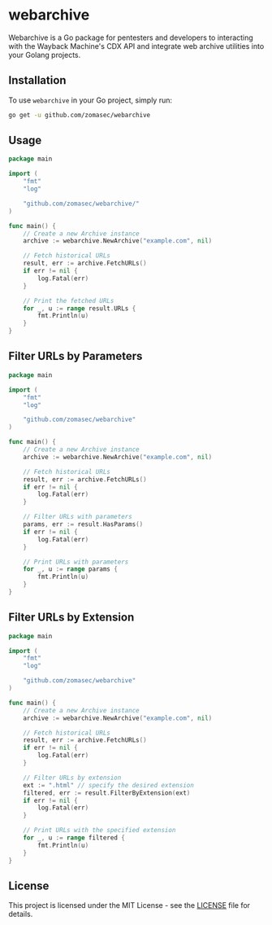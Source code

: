 # webarchive
Webarchive is a Go package for pentesters and developers to interacting with the Wayback Machine's CDX API and integrate web archive utilities into your Golang projects.

## Installation

To use `webarchive` in your Go project, simply run:

```bash
go get -u github.com/zomasec/webarchive
```

## Usage 

```go
package main

import (
	"fmt"
	"log"

	"github.com/zomasec/webarchive/"
)

func main() {
	// Create a new Archive instance
	archive := webarchive.NewArchive("example.com", nil)

	// Fetch historical URLs
	result, err := archive.FetchURLs()
	if err != nil {
		log.Fatal(err)
	}

	// Print the fetched URLs
	for _, u := range result.URLs {
		fmt.Println(u)
	}
}

```
## Filter URLs by Parameters
```go 
package main

import (
	"fmt"
	"log"

	"github.com/zomasec/webarchive"
)

func main() {
	// Create a new Archive instance
	archive := webarchive.NewArchive("example.com", nil)

	// Fetch historical URLs
	result, err := archive.FetchURLs()
	if err != nil {
		log.Fatal(err)
	}

	// Filter URLs with parameters
	params, err := result.HasParams()
	if err != nil {
		log.Fatal(err)
	}

	// Print URLs with parameters
	for _, u := range params {
		fmt.Println(u)
	}
}
```
## Filter URLs by Extension
```go
package main

import (
	"fmt"
	"log"

	"github.com/zomasec/webarchive"
)

func main() {
	// Create a new Archive instance
	archive := webarchive.NewArchive("example.com", nil)

	// Fetch historical URLs
	result, err := archive.FetchURLs()
	if err != nil {
		log.Fatal(err)
	}

	// Filter URLs by extension
	ext := ".html" // specify the desired extension
	filtered, err := result.FilterByExtension(ext)
	if err != nil {
		log.Fatal(err)
	}

	// Print URLs with the specified extension
	for _, u := range filtered {
		fmt.Println(u)
	}
}
```
## License

This project is licensed under the MIT License - see the [LICENSE](LICENSE) file for details.

